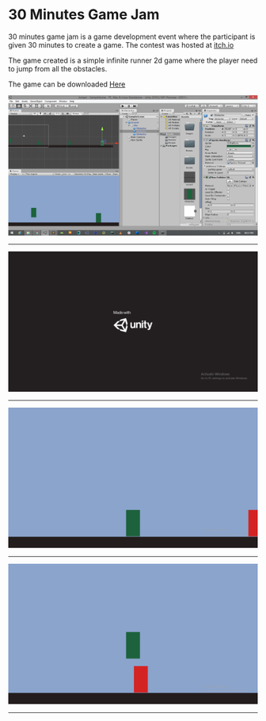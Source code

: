 # 30 Minutes Game Jam
30 minutes game jam is a game development event where the participant is given 30 minutes to create a game.  The contest was hosted at <a href='itch.io'>itch.io</a>

The game created is a simple infinite runner 2d game where the player need to jump from all the obstacles.<br/>

The game can be downloaded <a href="https://vignesh-ravi.itch.io/jumper">Here</a>

<img src='Images/Screenshot (105).png' alt='Game Pic'/><br/><hr/>
<img src='Images/Screenshot (106).png' alt='Game Pic'/><br/><hr/>
<img src='Images/Screenshot (107).png' alt='Game Pic'/><br/><hr/>
<img src='Images/Screenshot (108).png' alt='Game Pic'/><br/><hr/>
